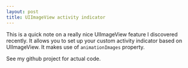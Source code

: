 ```yaml
---
layout: post
title: UIImageView activity indicator
---
```

This is a quick note on a really nice UIImageView feature I discovered recently.
It allows you to set up your custom activity indicator based on UIImageView. It makes use of ```animationImages``` property.

See my github project for actual code.